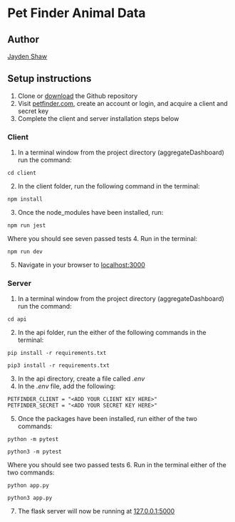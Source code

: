 # Pet Finder Animal Data

## Author
[Jayden Shaw](https://github.com/jshaw990)

## Setup instructions
1. Clone or [download](https://github.com/jshaw990/PetFinderAnimalData/archive/refs/heads/master.zip) the Github repository
2. Visit [petfinder.com](https://www.petfinder.com/developers/v2/docs/#get-animals), create an account or login, and acquire a client and secret key
3. Complete the client and server installation steps below

### Client
1. In a terminal window from the project directory (aggregateDashboard) run the command:
~~~
cd client
~~~
2. In the client folder, run the following command in the terminal:
~~~
npm install
~~~
3. Once the node_modules have been installed, run:
~~~
npm run jest
~~~
Where you should see seven passed tests
4. Run in the terminal: 
~~~
npm run dev
~~~
5. Navigate in your browser to [localhost:3000](http://localhost:3000/)

### Server
1. In a terminal window from the project directory (aggregateDashboard) run the command:
~~~
cd api
~~~
2. In the api folder, run the either of the following commands in the terminal:
~~~
pip install -r requirements.txt
~~~
~~~
pip3 install -r requirements.txt
~~~
3. In the api directory, create a file called *.env*
4. In the *.env* file, add the following: 
~~~
PETFINDER_CLIENT = "<ADD YOUR CLIENT KEY HERE>"
PETFINDER_SECRET = "<ADD YOUR SECRET KEY HERE>"
~~~
5. Once the packages have been installed, run either of the two commands: 
~~~
python -m pytest
~~~
~~~
python3 -m pytest
~~~
Where you should see two passed tests
6. Run in the terminal either of the two commands:
~~~
python app.py
~~~
~~~
python3 app.py
~~~
7. The flask server will now be running at [127.0.0.1:5000](http://127.0.0.1:5000)